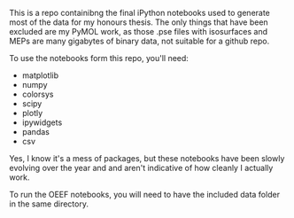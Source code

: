 This is a repo containibng the final iPython notebooks used to generate most of the data for my honours thesis. The only things that have been excluded are my PyMOL work, as those .pse files with isosurfaces and MEPs are many gigabytes of binary data, not suitable for a github repo.

To use the notebooks form this repo, you'll need:
* matplotlib
* numpy
* colorsys
* scipy
* plotly
* ipywidgets
* pandas
* csv

Yes, I know it's a mess of packages, but these notebooks have been slowly evolving over the year and and aren't indicative of how cleanly I actually work.

To run the OEEF notebooks, you will need to have the included data folder in the same directory.
